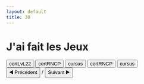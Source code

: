 ```yaml
---
layout: default
title: JO
---
```


# J'ai fait les Jeux

<div>
  <button onclick="showPDF('a')">certLvL22</button>
  <button onclick="showPDF('b')">certRNCP</button>
  <button onclick="showPDF('c')">cursus</button>
   <button onclick="showPDF('d')">certRNCP</button>
  <button onclick="showPDF('e')">cursus</button>
</div>


<div id="pdf-a" class="pdf-container">
<canvas id="pdf-canvas"></canvas>
<div>
  <button onclick="prevPage('a')">◀️ Précédent</button>
  <span id="page-num-a"></span> / <span id="page-count-a"></span>
  <button onclick="nextPage('a')">Suivant ▶️</button>
</div>
</div>

<div id="pdf-b" class="pdf-container" style="display:none;">
<canvas id="pdf-canvas1"></canvas>
<div>
  <button onclick="prevPage('b')">◀️ Précédent</button>
  <span id="page-num-b"></span> / <span id="page-count-b"></span>
  <button onclick="nextPage('b')">Suivant ▶️</button>
</div>
</div>

<div id="pdf-c" class="pdf-container" style="display:none;">
<canvas id="pdf-canvas2"></canvas>
<div>
  <button onclick="prevPage('c')">◀️ Précédent</button>
  <span id="page-num-c"></span> / <span id="page-count-c"></span>
  <button onclick="nextPage('c')">Suivant ▶️</button>
</div>
</div>

<div id="pdf-d" class="pdf-container" style="display:none;">
<canvas id="pdf-canvas3"></canvas>
<div>
  <button onclick="prevPage('d')">◀️ Précédent</button>
  <span id="page-num-d"></span> / <span id="page-count-d"></span>
  <button onclick="nextPage('d')">Suivant ▶️</button>
</div>
</div>

<div id="pdf-e" class="pdf-container" style="display:none;">
<canvas id="pdf-canvas4"></canvas>
<div>
  <button onclick="prevPage('e')">◀️ Précédent</button>
  <span id="page-num-e"></span> / <span id="page-count-e"></span>
  <button onclick="nextPage('e')">Suivant ▶️</button>
</div>
</div>

<script src="https://cdnjs.cloudflare.com/ajax/libs/pdf.js/3.11.174/pdf.min.js"></script>
<script>
  const pdfFiles = {
    a: '{{ "/assets/data/jo/pdf/certOLY.pdf" | relative_url }}',
    b: '{{ "/assets/data/jo/pdf/certPARA.pdf" | relative_url }}',
    c: '{{ "/assets/data/jo/pdf/faitEn.pdf" | relative_url }}',
    d: '{{ "/assets/data/jo/pdf/faitFR.pdf" | relative_url }}',
    e: '{{ "/assets/data/jo/pdf/mec.pdf" | relative_url }}'
  };

  const pdfStates = {
    a: { pdfDoc: null, pageNum: 1, pageCount: 0, canvasId: 'pdf-canvas' },
    b: { pdfDoc: null, pageNum: 1, pageCount: 0, canvasId: 'pdf-canvas1' },
    c: { pdfDoc: null, pageNum: 1, pageCount: 0, canvasId: 'pdf-canvas2' },
    d: { pdfDoc: null, pageNum: 1, pageCount: 0, canvasId: 'pdf-canvas3' },
    e: { pdfDoc: null, pageNum: 1, pageCount: 0, canvasId: 'pdf-canvas4' }
  };

  function renderPage(key) {
    const state = pdfStates[key];
    state.pdfDoc.getPage(state.pageNum).then(page => {
      const scale = 1.5;
      const viewport = page.getViewport({ scale });
      const canvas = document.getElementById(state.canvasId);
      const ctx = canvas.getContext('2d');
      canvas.height = viewport.height;
      canvas.width = viewport.width;

      const renderContext = {
        canvasContext: ctx,
        viewport: viewport
      };

      page.render(renderContext);

      document.getElementById(`page-num-${key}`).textContent = state.pageNum;
      document.getElementById(`page-count-${key}`).textContent = state.pageCount;
    });
  }

  function prevPage(key) {
    if (pdfStates[key].pageNum <= 1) return;
    pdfStates[key].pageNum--;
    renderPage(key);
  }

  function nextPage(key) {
    if (pdfStates[key].pageNum >= pdfStates[key].pageCount) return;
    pdfStates[key].pageNum++;
    renderPage(key);
  }

  // Chargement initial de chaque PDF
  for (const key in pdfFiles) {
    pdfjsLib.getDocument(pdfFiles[key]).promise.then(pdf => {
      pdfStates[key].pdfDoc = pdf;
      pdfStates[key].pageCount = pdf.numPages;
      renderPage(key);
    }).catch(err => {
      console.error(`Erreur de chargement du PDF (${key}):`, err);
    });
  }



    function showPDF(keyToShow) {
    ['a', 'b', 'c','d','e'].forEach(key => {
      document.getElementById(`pdf-${key}`).style.display = (key === keyToShow) ? 'block' : 'none';
    });

    // Si pas encore chargé, on charge
    const state = pdfStates[keyToShow];
    if (!state.pdfDoc) {
      pdfjsLib.getDocument(pdfFiles[keyToShow]).promise.then(pdf => {
        state.pdfDoc = pdf;
        state.pageCount = pdf.numPages;
        renderPage(keyToShow);
      }).catch(err => {
        console.error(`Erreur de chargement (${keyToShow}) :`, err);
      });
    } else {
      renderPage(keyToShow);
    }
  }
</script>


<script>
  if (window.location.href.includes("jo")) {
    document.body.style.backgroundImage = "url('assets/data/jo/img/bg.jpg')";
    document.body.style.backgroundSize = "cover";
    document.body.style.backgroundPosition = "center";
    document.body.style.backgroundRepeat = "no-repeat";
  }
</script>